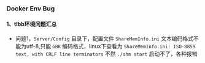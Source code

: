 ### Docker Env Bug
#### 1、tlbb环境问题汇总

- 问题1，`Server/Config` 目录下，配置文件 `ShareMemInfo.ini` 文本编码格式不能为utf-8,只能 `GBK` 编码格式，linux下查看为 `ShareMemInfo.ini: ISO-8859 text, with CRLF line terminators` 不然 `./shm start` 启动不了，各种报错
